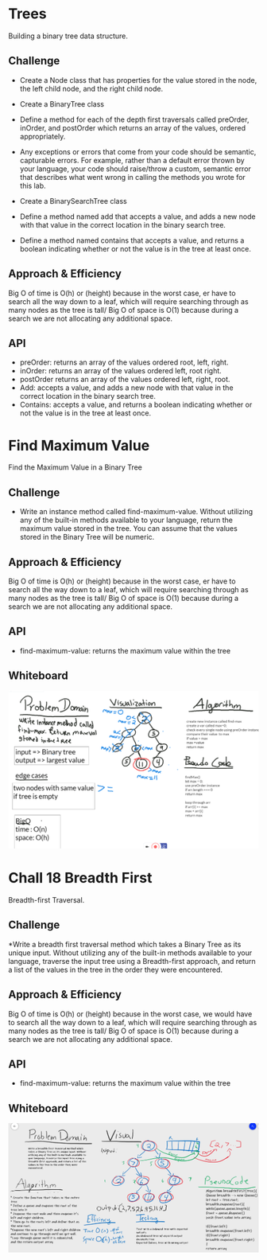 # Trees
Building a binary tree data structure.

## Challenge
* Create a Node class that has properties for the value stored in the node, the left child node, and the right child node.
* Create a BinaryTree class
* Define a method for each of the depth first traversals called preOrder, inOrder, and postOrder which returns an array of the values, ordered appropriately.
* Any exceptions or errors that come from your code should be semantic, capturable errors. For example, rather than a default error thrown by your language, your code should raise/throw a custom, semantic error that describes what went wrong in calling the methods you wrote for this lab.

* Create a BinarySearchTree class
* Define a method named add that accepts a value, and adds a new node with that value in the correct location in the binary search tree.
* Define a method named contains that accepts a value, and returns a boolean indicating whether or not the value is in the tree at least once.

## Approach & Efficiency
Big O of  time is O(h) or (height) because in the worst case, er have to search all the way down to a leaf, which will require searching through as many nodes as the tree is tall/
Big O of space is O(1) because during a search we are not allocating any additional space.

## API
<!-- Description of each method publicly available in each of your trees -->
* preOrder: returns an array of the values ordered root, left, right.
* inOrder: returns an array of the values ordered left, root right.
* postOrder returns an array of the values ordered left, right, root.
* Add: accepts a value, and adds a new node with that value in the correct location in the binary search tree.
* Contains: accepts a value, and returns a boolean indicating whether or not the value is in the tree at least once.

# Find Maximum Value
Find the Maximum Value in a Binary Tree

## Challenge
* Write an instance method called find-maximum-value. Without utilizing any of the built-in methods available to your language, return the maximum value stored in the tree. You can assume that the values stored in the Binary Tree will be numeric.

## Approach & Efficiency
Big O of  time is O(h) or (height) because in the worst case, er have to search all the way down to a leaf, which will require searching through as many nodes as the tree is tall/
Big O of space is O(1) because during a search we are not allocating any additional space.

## API
<!-- Description of each method publicly available in each of your trees -->
* find-maximum-value: returns the maximum value within the tree

## Whiteboard

![Whiteboard](../../assets/maxvaluewb.png)

# Chall 18 Breadth First
Breadth-first Traversal.

## Challenge
*Write a breadth first traversal method which takes a Binary Tree as its unique input. Without utilizing any of the built-in methods available to your language, traverse the input tree using a Breadth-first approach, and return a list of the values in the tree in the order they were encountered.

## Approach & Efficiency
Big O of  time is O(h) or (height) because in the worst case, we would have to search all the way down to a leaf, which will require searching through as many nodes as the tree is tall/
Big O of space is O(1) because during a search we are not allocating any additional space.

## API
<!-- Description of each method publicly available in each of your trees -->
* find-maximum-value: returns the maximum value within the tree

## Whiteboard

![Whiteboard](../../assets/breadthwb.png)
